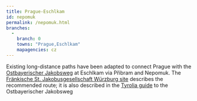 ```yaml
---
title: Prague-Eschlkam
id: nepomuk
permalink: /nepomuk.html
branches:
  -
    branch: 0
    towns: "Prague,Eschlkam"
    mapagencies: cz
---
```


Existing long-distance paths have been adapted to connect Prague with the [Ostbayerischer Jakobsweg][0] at Eschlkam via Přibram and Nepomuk. The [Fränkische St. Jakobusgesellschaft Würzburg site][1] describes the recommended route; it is also described in the [Tyrolia guide][2] to the Ostbayerischer Jakobsweg

[0]: ostbayern.html
[1]: http://www.jakobus-gesellschaften.de/index.php/wege_tschechien.html
[2]: http://www.amazon.de/exec/obidos/ASIN/3702227288/europaischefe-21